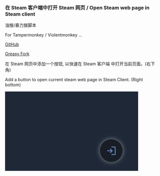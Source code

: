 ### 在 Steam 客户端中打开 Steam 网页 / Open Steam web page in Steam client

油猴/暴力猴脚本

For Tampermonkey / Violentmonkey ...

[GitHub](https://github.com/ewigl/open-in-steam)

[Greasy Fork](https://greasyfork.org/zh-CN/scripts/484344-%E5%9C%A8-steam-%E5%AE%A2%E6%88%B7%E7%AB%AF-%E4%B8%AD%E6%89%93%E5%BC%80-open-in-steam)

在 Steam 网页中添加一个按钮, 以快速在 Steam 客户端 中打开当前页面。(右下角)

Add a button to open current steam web page in Steam Client. (Right bottom)

![01](https://raw.githubusercontent.com/ewigl/open-in-steam/main/images/01.jpg)
